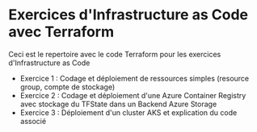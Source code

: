 # Exercices d'Infrastructure as Code avec Terraform

Ceci est le repertoire avec le code Terraform pour les exercices d'Infrastructure as Code

- Exercice 1 : Codage et déploiement de ressources simples (resource group, compte de stockage)
- Exercice 2 : Codage et déploiement d'une Azure Container Registry avec stockage du TFState dans un Backend Azure Storage
- Exercice 3 :  Déploiement d'un cluster AKS et explication du code associé

